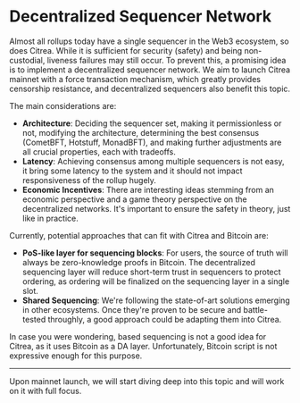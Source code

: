 # Decentralized Sequencer Network

<!-- TODO: Link sequencer.md in this text -->
<!-- TODO: Include force_transaction.md in this text -->
<!-- TODO: Possibly link prover.md -->

Almost all rollups today have a single sequencer in the Web3 ecosystem, so does Citrea. While it is sufficient for security (safety) and being non-custodial, liveness failures may still occur. To prevent this, a promising idea is to implement a decentralized sequencer network. We aim to launch Citrea mainnet with a force transaction mechanism, which greatly provides censorship resistance, and decentralized sequencers also benefit this topic.

The main considerations are:
- **Architecture**: Deciding the sequencer set, making it permissionless or not, modifying the architecture, determining the best consensus (CometBFT, Hotstuff, MonadBFT), and making further adjustments are all crucial properties, each with tradeoffs.
- **Latency**: Achieving consensus among multiple sequencers is not easy, it bring some latency to the system and it should not impact responsiveness of the rollup hugely.
- **Economic Incentives**: There are interesting ideas stemming from an economic perspective and a game theory perspective on the decentralized networks. It's important to ensure the safety in theory, just like in practice.

Currently, potential approaches that can fit with Citrea and Bitcoin are:
- **PoS-like layer for sequencing blocks**: For users, the source of truth will always be zero-knowledge proofs in Bitcoin. The decentralized sequencing layer will reduce short-term trust in sequencers to protect ordering, as ordering will be finalized on the sequencing layer in a single slot.
- **Shared Sequencing**: We're following the state-of-art solutions emerging in other ecosystems. Once they're proven to be secure and battle-tested throughly, a good approach could be adapting them into Citrea.

In case you were wondering, based sequencing is not a good idea for Citrea, as it uses Bitcoin as a DA layer. Unfortunately, Bitcoin script is not expressive enough for this purpose.

-----

Upon mainnet launch, we will start diving deep into this topic and will work on it with full focus.